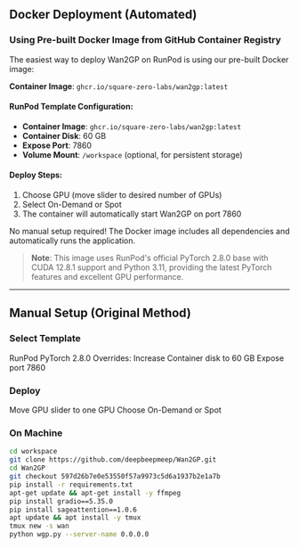 ## Docker Deployment (Automated)

### Using Pre-built Docker Image from GitHub Container Registry

The easiest way to deploy Wan2GP on RunPod is using our pre-built Docker image:

**Container Image**: `ghcr.io/square-zero-labs/wan2gp:latest`

#### RunPod Template Configuration:

- **Container Image**: `ghcr.io/square-zero-labs/wan2gp:latest`
- **Container Disk**: 60 GB
- **Expose Port**: 7860
- **Volume Mount**: `/workspace` (optional, for persistent storage)

#### Deploy Steps:

1. Choose GPU (move slider to desired number of GPUs)
2. Select On-Demand or Spot
3. The container will automatically start Wan2GP on port 7860

No manual setup required! The Docker image includes all dependencies and automatically runs the application.

> **Note**: This image uses RunPod's official PyTorch 2.8.0 base with CUDA 12.8.1 support and Python 3.11, providing the latest PyTorch features and excellent GPU performance.

---

## Manual Setup (Original Method)

### Select Template

RunPod PyTorch 2.8.0
Overrides:
Increase Container disk to 60 GB
Expose port 7860

### Deploy

Move GPU slider to one GPU
Choose On-Demand or Spot

### On Machine

```bash
cd workspace
git clone https://github.com/deepbeepmeep/Wan2GP.git
cd Wan2GP
git checkout 597d26b7e0e53550f57a9973c5d6a1937b2e1a7b
pip install -r requirements.txt
apt-get update && apt-get install -y ffmpeg
pip install gradio==5.35.0
pip install sageattention==1.0.6
apt update && apt install -y tmux
tmux new -s wan
python wgp.py --server-name 0.0.0.0
```
